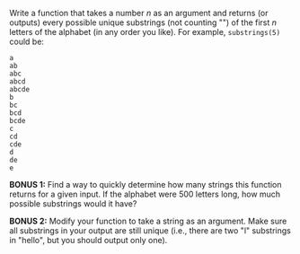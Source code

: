 

Write a function that takes a number _n_ as an argument and returns (or outputs) every possible unique substrings (not counting "") of the first _n_ letters of the alphabet (in any order you like). For example, `substrings(5)` could be:

    a
    ab
    abc
    abcd
    abcde
    b
    bc
    bcd
    bcde
    c
    cd
    cde
    d
    de
    e

**BONUS 1:** Find a way to quickly determine how many strings this function returns for a given input. If the alphabet were 500 letters long, how much possible substrings would it have?

**BONUS 2:** Modify your function to take a string as an argument. Make sure all substrings in your output are still unique (i.e., there are two "l" substrings in "hello", but you should output only one).

